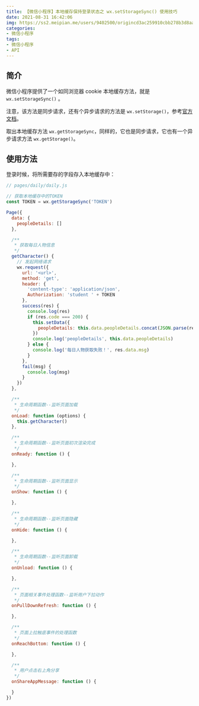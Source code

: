 ```yaml
---
title: 【微信小程序】本地缓存保持登录状态之 wx.setStorageSync() 使用技巧
date: 2021-08-31 16:42:06
img: https://ss2.meipian.me/users/9402500/origincd3ac259910cbb278b3d8aae6a1bbea4.jpg?imageView2/2/w/750/h/1400/q/80
categories: 
- 微信小程序
tags:
- 微信小程序
- API
---
```


## 简介

微信小程序提供了一个如同浏览器 cookie 本地缓存方法，就是 `wx.setStorageSync()` 。

注意，该方法是同步请求，还有个异步请求的方法是 `wx.setStorage()`，参考[官方文档](https://developers.weixin.qq.com/miniprogram/dev/api/storage/wx.setStorage.html)。

取出本地缓存方法 `wx.getStorageSync`，同样的，它也是同步请求，它也有一个异步请求方法 `wx.getStorage()`。

## 使用方法

登录时候，将所需要存的字段存入本地缓存中：

```javascript
// pages/daily/daily.js

// 获取本地缓存中的TOKEN
const TOKEN = wx.getStorageSync('TOKEN')

Page({
  data: {
    peopleDetails: []
  },

  /**
   * 获取每日人物信息
   */
  getCharacter() {
    // 发起网络请求
    wx.request({
      url: '<url>',
      method: 'get',
      header: {
        'content-type': 'application/json',
        Authorization: 'student ' + TOKEN
      },
      success(res) {
        console.log(res)
        if (res.code === 200) {
          this.setData({
            peopleDetails: this.data.peopleDetails.concat(JSON.parse(res.data))
          })
          console.log('peopleDetails', this.data.peopleDetails)
        } else {
          console.log('每日人物获取失败！', res.data.msg)
        }
      },
      fail(msg) {
        console.log(msg)
      }
    })
  },

  /**
   * 生命周期函数--监听页面加载
   */
  onLoad: function (options) {
    this.getCharacter()
  },

  /**
   * 生命周期函数--监听页面初次渲染完成
   */
  onReady: function () {

  },

  /**
   * 生命周期函数--监听页面显示
   */
  onShow: function () {

  },

  /**
   * 生命周期函数--监听页面隐藏
   */
  onHide: function () {

  },

  /**
   * 生命周期函数--监听页面卸载
   */
  onUnload: function () {

  },

  /**
   * 页面相关事件处理函数--监听用户下拉动作
   */
  onPullDownRefresh: function () {

  },

  /**
   * 页面上拉触底事件的处理函数
   */
  onReachBottom: function () {

  },

  /**
   * 用户点击右上角分享
   */
  onShareAppMessage: function () {

  }
})
```